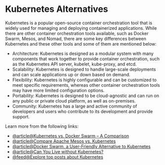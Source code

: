 # Kubernetes Alternatives

Kubernetes is a popular open-source container orchestration tool that is widely used for managing and deploying containerized applications. While there are other container orchestration tools available, such as Docker Swarm, Mesos, and Nomad, there are some key differences between Kubernetes and these other tools and some of them are mentioned below:

- Architecture: Kubernetes is designed as a modular system with many components that work together to provide container orchestration, such as the Kubernetes API server, kubelet, kube-proxy, and etcd.
- Scalability: Kubernetes is designed to handle large-scale deployments and can scale applications up or down based on demand.
- Flexibility: Kubernetes is highly configurable and can be customized to meet specific requirements, whereas other container orchestration tools may have more limited configuration options.
- Portability: Kubernetes is designed to be cloud-agnostic and can run on any public or private cloud platform, as well as on-premises.
- Community: Kubernetes has a large and active community of developers and users who contribute to its development and provide support.

Learn more from the following links:

- [@article@Kubernetes vs. Docker Swarm – A Comparison](https://www.freecodecamp.org/news/kubernetes-vs-docker-swarm-what-is-the-difference/)
- [@article@Compare Apache Mesos vs. Kubernetes](https://www.techtarget.com/searchitoperations/tip/Compare-container-orchestrators-Apache-Mesos-vs-Kubernetes)
- [@article@Docker Swarm, a User-Friendly Alternative to Kubernetes](https://thenewstack.io/docker-swarm-a-user-friendly-alternative-to-kubernetes/)
- [@article@Can You Live without Kubernetes?](https://thenewstack.io/can-you-live-without-kubernetes/)
- [@feed@Explore top posts about Kubernetes](https://app.daily.dev/tags/kubernetes?ref=roadmapsh)
